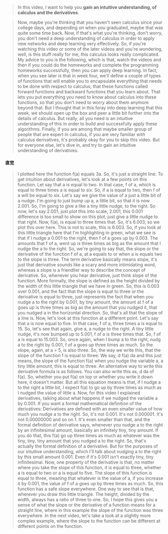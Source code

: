 > In this video, I want to help you **gain an intuitive understanding, of calculus and the derivatives**. 

> Now, maybe you're thinking that you haven't seen calculus since your college days, and depending on when you graduated, maybe that was quite some time back. Now, if that's what you're thinking, don't worry, you don't need a deep understanding of calculus in order to apply new networks and deep learning very effectively. So, if you're watching this video or some of the later videos and you're wondering, well, is this stuff really for me, this calculus looks really complicated. My advice to you is the following, which is that, watch the videos and then if you could do the homeworks and complete the programming homeworks successfully, then you can apply deep learning. In fact, when you see later is that in week four, we'll define a couple of types of functions that will enable you to encapsulate everything that needs to be done with respect to calculus, that these functions called forward functions and backward functions that you learn about. That lets you put everything you need to know about calculus into these functions, so that you don't need to worry about them anymore beyond that. But I thought that in this foray into deep learning that this week, we should open up the box and peer a little bit further into the details of calculus. But really, all you need is an intuitive understanding of this in order to build and successfully apply these algorithms. Finally, if you are among that maybe smaller group of people that are expert in calculus, if you are very familiar with calculus derivatives, it's probably okay for you to skip this video. But for everyone else, let's dive in, and try to gain an intuitive understanding of derivatives. 

#### 直觉
> I plotted here the function f(a) equals 3a. So, it's just a straight line. To get intuition about derivatives, let's look at a few points on this function. Let say that a is equal to two. In that case, f of a, which is equal to three times a is equal to six. So, if a is equal to two, then f of a will be equal to six. Let's say we give the value of a just a little bit of a nudge. I'm going to just bump up a, a little bit, so that it is now 2.001. So, I'm going to give a like a tiny little nudge, to the right. So now, let's say 2.001, just plot this into scale, 2.001, this 0.001 difference is too small to show on this plot, just give a little nudge to that right. Now, f(a), is equal to three times that. So, it's 6.003, so we plot this over here. This is not to scale, this is 6.003. So, if you look at this little triangle here that I'm highlighting in green, what we see is that if I nudge a 0.001 to the right, then f of a goes up by 0.003. The amounts that f of a, went up is three times as big as the amount that I nudge the a to the right. So, we're going to say that, the slope or the derivative of the function f of a, at a equals to or when a is equals two to the slope is three. The term derivative basically means slope, it's just that derivative sounds like a scary and more intimidating word, whereas a slope is a friendlier way to describe the concept of derivative. So, whenever you hear derivative, just think slope of the function. More formally, the slope is defined as the height divided by the width of this little triangle that we have in green. So, this is 0.003 over 0.001, and the fact that the slope is equal to three or the derivative is equal to three, just represents the fact that when you nudge a to the right by 0.001, by tiny amount, the amount at f of a goes up is three times as big as the amount that you nudged it, that you nudged a in the horizontal direction. So, that's all that the slope of a line is. Now, let's look at this function at a different point. Let's say that a is now equal to five. In that case, f of a, three times a is equal to 15. So, let's see that again, give a, a nudge to the right. A tiny little nudge, it's now bumped up to 5.001, f of a is three times that. So, f of a is equal to 15.003. So, once again, when I bump a to the right, nudg a to the right by 0.001, f of a goes up three times as much. So the slope, again, at a = 5, is also three. So, the way we write this, that the slope of the function f is equal to three: We say, d f(a) da and this just means, the slope of the function f(a) when you nudge the variable a, a tiny little amount, this is equal to three. An alternative way to write this derivative formula is as follows. You can also write this as, d da of f(a). So, whether you put f(a) on top or whether you write it down here, it doesn't matter. But all this equation means is that, if I nudge a to the right a little bit, I expect f(a) to go up by three times as much as I nudged the value of little a. Now, for this video I explained derivatives, talking about what happens if we nudged the variable a by 0.001. If you want a formal mathematical definition of the derivatives: Derivatives are defined with an even smaller value of how much you nudge a to the right. So, it's not 0.001. It's not 0.000001. It's not 0.00000000 and so on 1. It's even smaller than that, and the formal definition of derivative says, whenever you nudge a to the right by an infinitesimal amount, basically an infinitely tiny, tiny amount. If you do that, this f(a) go up three times as much as whatever was the tiny, tiny, tiny amount that you nudged a to the right. So, that's actually the formal definition of a derivative. But for the purposes of our intuitive understanding, which I'll talk about nudging a to the right by this small amount 0.001. Even if it's 0.001 isn't exactly tiny, tiny infinitesimal. Now, one property of the derivative is that, no matter where you take the slope of this function, it is equal to three, whether a is equal to two or a is equal to five. The slope of this function is equal to three, meaning that whatever is the value of a, if you increase it by 0.001, the value of f of a goes up by three times as much. So, this function has a safe slope everywhere. One way to see that is that, wherever you draw this little triangle. The height, divided by the width, always has a ratio of three to one. So, I hope this gives you a sense of what the slope or the derivative of a function means for a straight line, where in this example the slope of the function was three everywhere. In the next video, let's take a look at a slightly more complex example, where the slope to the function can be different at different points on the function.